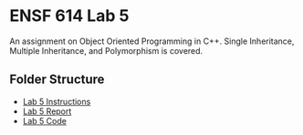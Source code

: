 # ENSF 614 Lab 5    
An assignment on Object Oriented Programming in C++. Single Inheritance, Multiple Inheritance, and Polymorphism is covered. 

## Folder Structure 
- [Lab 5 Instructions](https://github.com/StevenD24/ENSF-614-Lab-5/blob/main/Lab%205.pdf)   
- [Lab 5 Report](https://github.com/StevenD24/ENSF-614-Lab-5/blob/main/ENSF%20614%20-%20Lab%20Report%205.pdf)  
- [Lab 5 Code](https://github.com/StevenD24/ENSF-614-Lab-5/tree/main/Lab%205) 
